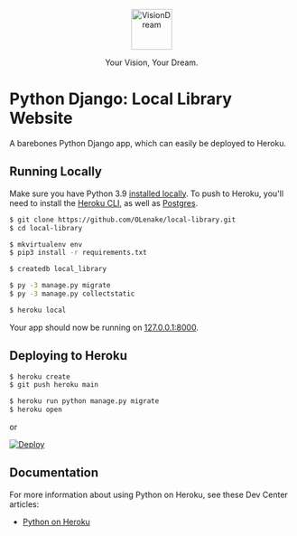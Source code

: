 <p align="center">
  <p align="center">
    <a href="https://demos.lenake.co.za/" target="_blank">
      <img src="https://lenake.co.za/services/fs/static/images/brand/visiondream/logo.svg" alt="VisionDream" height="72">
    </a>
  </p>
  <p align="center">
      Your Vision, Your Dream.
  </p>
</p>

# Python Django: Local Library Website

A barebones Python Django app, which can easily be deployed to Heroku.

## Running Locally

Make sure you have Python 3.9 [installed locally](http://install.python-guide.org). To push to Heroku, you'll need to install the [Heroku CLI](https://devcenter.heroku.com/articles/heroku-cli), as well as [Postgres](https://devcenter.heroku.com/articles/heroku-postgresql#local-setup).

```sh
$ git clone https://github.com/OLenake/local-library.git
$ cd local-library

$ mkvirtualenv env
$ pip3 install -r requirements.txt

$ createdb local_library

$ py -3 manage.py migrate
$ py -3 manage.py collectstatic

$ heroku local
```

Your app should now be running on [127.0.0.1:8000](http://127.0.0.1:8000/).

## Deploying to Heroku

```sh
$ heroku create
$ git push heroku main

$ heroku run python manage.py migrate
$ heroku open
```
or

[![Deploy](https://www.herokucdn.com/deploy/button.svg)](https://heroku.com/deploy)

## Documentation

For more information about using Python on Heroku, see these Dev Center articles:

- [Python on Heroku](https://devcenter.heroku.com/categories/python)
